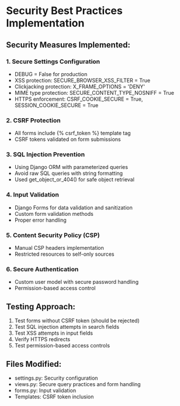 # Security Best Practices Implementation

## Security Measures Implemented:

### 1. Secure Settings Configuration
- DEBUG = False for production
- XSS protection: SECURE_BROWSER_XSS_FILTER = True
- Clickjacking protection: X_FRAME_OPTIONS = 'DENY'
- MIME type protection: SECURE_CONTENT_TYPE_NOSNIFF = True
- HTTPS enforcement: CSRF_COOKIE_SECURE = True, SESSION_COOKIE_SECURE = True

### 2. CSRF Protection
- All forms include {% csrf_token %} template tag
- CSRF tokens validated on form submissions

### 3. SQL Injection Prevention
- Using Django ORM with parameterized queries
- Avoid raw SQL queries with string formatting
- Used get_object_or_404() for safe object retrieval

### 4. Input Validation
- Django Forms for data validation and sanitization
- Custom form validation methods
- Proper error handling

### 5. Content Security Policy (CSP)
- Manual CSP headers implementation
- Restricted resources to self-only sources

### 6. Secure Authentication
- Custom user model with secure password handling
- Permission-based access control

## Testing Approach:
1. Test forms without CSRF token (should be rejected)
2. Test SQL injection attempts in search fields
3. Test XSS attempts in input fields
4. Verify HTTPS redirects
5. Test permission-based access controls

## Files Modified:
- settings.py: Security configuration
- views.py: Secure query practices and form handling
- forms.py: Input validation
- Templates: CSRF token inclusion
